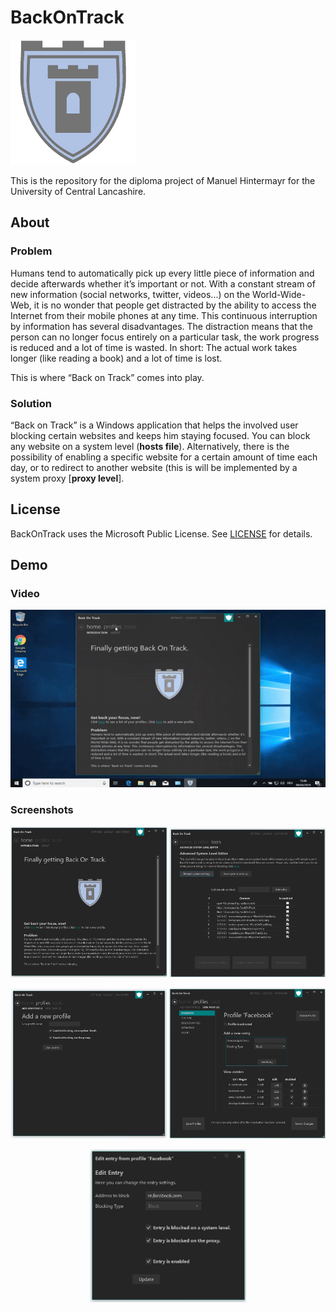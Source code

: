 # BackOnTrack

<img src="BackOnTrack/BackOnTrack.SharedResources/Resources/Logo.png" alt="Logo" width="200" height="200" />

This is the repository for the diploma project of Manuel Hintermayr for the University of Central Lancashire.

## About

### Problem

Humans tend to automatically pick up every little piece of information and decide afterwards whether it’s important or not. With a constant stream of new information (social networks, twitter, videos...) on the
World-Wide-Web, it is no wonder that people get distracted by the ability to access the Internet from their mobile phones at any time.
This continuous interruption by information has several disadvantages. The distraction means that the person can no longer focus entirely on a particular task, the work progress is reduced and a lot of time is wasted. In short: The actual work takes longer (like reading a book) and a lot of time is lost.

This is where “Back on Track” comes into play.

### Solution

“Back on Track” is a Windows application that helps the involved user blocking certain websites and keeps him staying focused. You can block any website on a system level (**hosts file**). Alternatively, there is the possibility of enabling a specific website for a certain amount of time each day, or to redirect to another website (this is will be implemented by a system proxy [**proxy level**].

## License
BackOnTrack uses the Microsoft Public License. See [LICENSE](https://github.com/manuelhintermayr/BackOnTrack/blob/master/LICENSE.MD) for details.

## Demo
### Video
[![Back On Track Introduction](https://github.com/manuelhintermayr/BackOnTrack/blob/master/screenshots/video.gif)](https://youtu.be/iotXJcCK0BY)

### Screenshots
<p align="center">
    <img src="https://github.com/manuelhintermayr/BackOnTrack/blob/master/screenshots/mainWindow_welcome.jpg" width="250">
    <img src="https://github.com/manuelhintermayr/BackOnTrack/blob/master/screenshots/mainWindow_hostsEditor.jpg" width="250">
</p>
<p align="center">
    <img src="https://github.com/manuelhintermayr/BackOnTrack/blob/master/screenshots/mainWindow_addNewProfile.jpg" width="250">
    <img src="https://github.com/manuelhintermayr/BackOnTrack/blob/master/screenshots/mainWindow_LookAtSampleProfile.jpg" width="250">
</p>
<p align="center">
    <img src="https://github.com/manuelhintermayr/BackOnTrack/blob/master/screenshots/mainWindow_editEntry.jpg" width="250">
</p>

